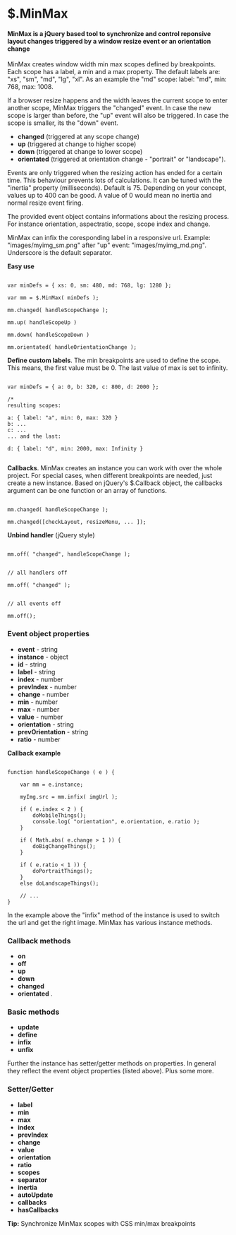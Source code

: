 # $.MinMax

#### MinMax is a jQuery based tool to synchronize and control reponsive layout changes triggered by a window resize event or an orientation change

MinMax creates window width min max scopes defined by breakpoints. Each scope has a label, a min and a max property. The default labels are: "xs", "sm", "md", "lg", "xl". As an example the "md" scope: label: "md", min: 768, max: 1008.

If a browser resize happens and the width leaves the current scope to enter another scope, MinMax triggers the "changed" event. In case the new scope is larger than before, the "up" event will also be triggered. In case the scope is smaller, its the "down" event.

- **changed** (triggered at any scope change)
- **up**  (triggered at change to higher scope)
- **down** (triggered at change to lower scope)
- **orientated** (triggered at orientation change - "portrait" or "landscape").

Events are only triggered when the resizing action has ended for a certain time. This behaviour prevents lots of calculations. It can be tuned with the "inertia" property (milliseconds). Default is 75. Depending on your concept, values up to 400 can be good. A value of 0 would mean no inertia and normal resize event firing.

The provided event object contains informations about the resizing process. For instance orientation, aspectratio, scope, scope index and change.

MinMax can infix the coresponding label in a responsive url. Example: "images/myimg_sm.png" after "up" event: "images/myimg_md.png". Underscore is the default separator.



**Easy use**
```

var minDefs = { xs: 0, sm: 480, md: 768, lg: 1280 };

var mm = $.MinMax( minDefs );

mm.changed( handleScopeChange );

mm.up( handleScopeUp )

mm.down( handleScopeDown )

mm.orientated( handleOrientationChange );

```

**Define custom labels**. The min breakpoints are used to define the scope. This means, the first value must be 0. The last value of max is set to infinity. 
```

var minDefs = { a: 0, b: 320, c: 800, d: 2000 };

/*
resulting scopes:

a: { label: "a", min: 0, max: 320 }
b: ...
c: ...
... and the last:

d: { label: "d", min: 2000, max: Infinity }


```

**Callbacks**. MinMax creates an instance you can work with over the whole project. For special cases, when different breakpoints are needed, just create a new instance. Based on jQuery's $.Callback object, the callbacks argument can be one function or an array of functions.

```

mm.changed( handleScopeChange );

mm.changed([checkLayout, resizeMenu, ... ]);

```

**Unbind handler** (jQuery style)
```

mm.off( "changed", handleScopeChange );


// all handlers off

mm.off( "changed" );


// all events off

mm.off();

```

### Event object properties

- **event** - string
- **instance** - object
- **id** - string
- **label** - string
- **index** - number
- **prevIndex** - number
- **change** - number
- **min** - number
- **max** - number
- **value** - number
- **orientation** - string
- **prevOrientation** - string
- **ratio** - number


**Callback example**
```

function handleScopeChange ( e ) {
    
    var mm = e.instance;
    
    myImg.src = mm.infix( imgUrl );
    
    if ( e.index < 2 ) {
        doMobileThings();
        console.log( "orientation", e.orientation, e.ratio );
    }
    
    if ( Math.abs( e.change > 1 )) {
        doBigChangeThings();
    }
    
    if ( e.ratio < 1 )) {
        doPortraitThings();
    }
    else doLandscapeThings();
    
    // ...
}

```

In the example above the "infix" method of the instance is used to switch the url and get the right image. MinMax has various instance methods.

### Callback methods

- **on**
- **off**
- **up**
- **down**
- **changed**
- **orientated**
.

### Basic methods

- **update**
- **define**
- **infix**
- **unfix**

Further the instance has setter/getter methods on properties. In general they reflect the event object properties (listed above). Plus some more.

### Setter/Getter

- **label**
- **min**
- **max**
- **index**
- **prevIndex**
- **change**
- **value**
- **orientation**
- **ratio**
- **scopes**
- **separator**
- **inertia**
- **autoUpdate**
- **callbacks**
- **hasCallbacks**

**Tip:** Synchronize MinMax scopes with CSS min/max breakpoints